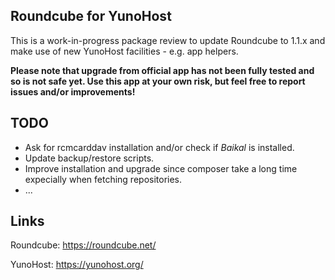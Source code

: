 Roundcube for YunoHost
----------------------

This is a work-in-progress package review to update Roundcube to 1.1.x
and make use of new YunoHost facilities - e.g. app helpers.

**Please note that upgrade from official app has not been fully tested
and so is not safe yet. Use this app at your own risk, but feel free to
report issues and/or improvements!**

## TODO

 * Ask for rcmcarddav installation and/or check if *Baikal* is installed.
 * Update backup/restore scripts.
 * Improve installation and upgrade since composer take a long time
   expecially when fetching repositories.
 * ...

## Links ##

Roundcube: https://roundcube.net/

YunoHost: https://yunohost.org/
